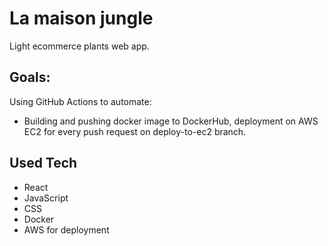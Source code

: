 # La maison jungle

Light ecommerce plants web app.

## Goals:

Using GitHub Actions to automate:

- Building and pushing docker image to DockerHub, deployment on AWS EC2 for every push request on deploy-to-ec2 branch.

## Used Tech

- React
- JavaScript
- CSS
- Docker
- AWS for deployment
